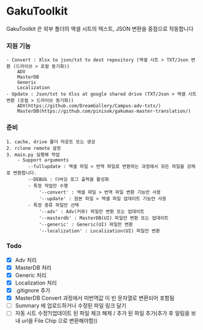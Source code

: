 # GakuToolkit

GakuToolkit 은 외부 폴더의 엑셀 시트의 텍스트, JSON 변환을 중점으로 작동합니다

### 지원 기능
    - Convert : Xlsx to json/txt to dest repository (엑셀 시트 > TXT/Json 변환 (드라이브 > 로컬 동기화))
        ADV
        MasterDB
        Generic
        Localization
    - Update : Json/txt to Xlxs at google shared drive (TXT/Json > 엑셀 시트 변환 (로컬 > 드라이브 동기화))
        ADV(https://github.com/DreamGallery/Campus-adv-txts/)
        MasterDB(https://github.com/pinisok/gakumas-master-translation/)


### 준비
    1. cache, drive 폴더 마운트 또는 생성
    2. rclone remote 설정
    3. main.py 실행해 작업
        - Support arguments
            --fullupdate : 엑셀 파일 > 번역 파일로 변환하는 과정에서 모든 파일을 강제로 변환합니다.
            --DEBUG : 디버깅 로그 출력을 활성화
            - 특정 작업만 수행
                '--convert' : 엑셀 파일 > 번역 파일 변환 기능만 사용
                '--update' : 원본 파일 > 엑셀 파일 업데이트 기능만 사용
            - 특정 종류 파일만 선택
                '--adv' : Adv(커뮤) 파일만 변환 또는 업데이트
                '--masterdb' : MasterDB(UI) 파일만 변환 또는 업데이트
                '--generic' : Generic(UI) 파일만 변환
                '--localization' : Localization(UI) 파일만 변환
### Todo

- [x] Adv 처리
- [x] MasterDB 처리
- [x] Generic 처리
- [x] Localization 처리
- [x] .gitignore 추가
- [x] MasterDB Convert 과정에서 미번역값 이 빈 문자열로 변환되어 포함됨
- [ ] Summary 에 업로드하거나 수정된 파일 링크 달기
- [ ] 자동 시트 수정?(업데이트 된 파일 체크 해제 / 추가 된 파일 추가(추가 후 알림을 보내 url을 File Chip 으로 변환해야함))